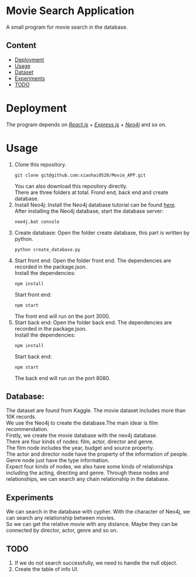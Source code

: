 # Movie Search Application
A small program for movie search in the database.

## Content
- [Deployment](#deployment)
- [Usage](#usage)
- [Dataset](#dataset)
- [Experiments](#experiments)
- [TODO](#todo)


# Deployment

The program depends on *[React.js](https://github.com/facebook/react)* + *[Express.js](https://github.com/expressjs/express)* + *[Neo4j](https://github.com/neo4j)* and so on.  

# Usage
1. Clone this repository. 
    ```
    git clone git@github.com:xiaohai0520/Movie_APP.git
    ```
    You can also download this repository directly.   
    There are three folders at total. Frond end, back end and create database.   
2. Install Neo4j:
    Install the Neo4j database tutorial can be found *[here](https://neo4j.com/)*.  
    After installing the Neo4j database, start the database server:
    ```
    neo4j.bat console
    ```
3. Create database:
    Open the folder create database, this part is written by python.
    ```
    python create_database.py
    ```
4. Start front end:
    Open the folder front end. The dependencies are recorded in the package.json.  
    Install the dependencies:
    ```
    npm install
    ```
    Start front end:
    ```
    npm start
    ```
    The front end will run on the port 3000.
5. Start back end:
    Open the folder back end. The dependencies are recorded in the package.json.  
    Install the dependencies:
    ```
    npm install
    ```
    Start back end:
    ```
    npm start
    ```
    The back end will run on the port 8080.
    

## Database:
The dataset are found from Kaggle. The movie dataset includes more than 10K records.  
We use the Neo4j to create the database.The main idear is film recommendation.    
Firstly, we create the movie database with the neo4j database.   
There are four kinds of nodes: film, actor, director and genre.    
The film node includes the year, budget and source property.    
The actor and director node have the property of the information of people.    
Genre node just have the type information.     
Expect four kinds of nodes, we also have some kinds of relationships including the acting, directing and genre.
Through these nodes and relationships, we can search any chain relationship in the database.


## Experiments
We can search in the database with cypher.
With the character of Neo4j, we can search any relationship between movies.  
So we can get the relative movie with any distance. Maybe they can be connected by director, actor, genre and so on.




## TODO
1. If we do not search successfully, we need to handle the null object.
2. Create the table of info UI.









